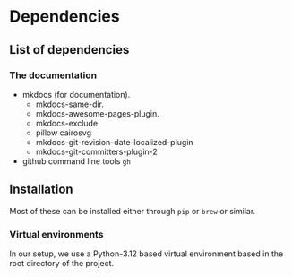 # Dependencies

## List of dependencies

### The documentation

- mkdocs (for documentation).
    - mkdocs-same-dir.
    - mkdocs-awesome-pages-plugin.
    - mkdocs-exclude
    - pillow cairosvg
    - mkdocs-git-revision-date-localized-plugin
    - mkdocs-git-committers-plugin-2
- github command line tools `gh`

## Installation

Most of these can be installed either through `pip` or `brew`
or similar. 

### Virtual environments

In our setup, we use a Python-3.12 based virtual environment
based in the root directory of the project. 

